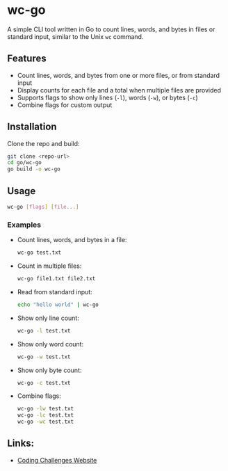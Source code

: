 # wc-go

A simple CLI tool written in Go to count lines, words, and bytes in files or standard input, similar to the Unix `wc` command.

## Features
- Count lines, words, and bytes from one or more files, or from standard input
- Display counts for each file and a total when multiple files are provided
- Supports flags to show only lines (`-l`), words (`-w`), or bytes (`-c`)
- Combine flags for custom output

## Installation

Clone the repo and build:

```sh
git clone <repo-url>
cd go/wc-go
go build -o wc-go
```

## Usage

```sh
wc-go [flags] [file...]
```

### Examples

- Count lines, words, and bytes in a file:
  ```sh
  wc-go test.txt
  ```
- Count in multiple files:
  ```sh
  wc-go file1.txt file2.txt
  ```
- Read from standard input:
  ```sh
  echo "hello world" | wc-go
  ```
- Show only line count:
  ```sh
  wc-go -l test.txt
  ```
- Show only word count:
  ```sh
  wc-go -w test.txt
  ```
- Show only byte count:
  ```sh
  wc-go -c test.txt
  ```
- Combine flags:
  ```sh
  wc-go -lw test.txt
  wc-go -lc test.txt
  wc-go -wc test.txt
  ```

## Links:
- [Coding Challenges Website](https://codingchallenges.fyi/)
